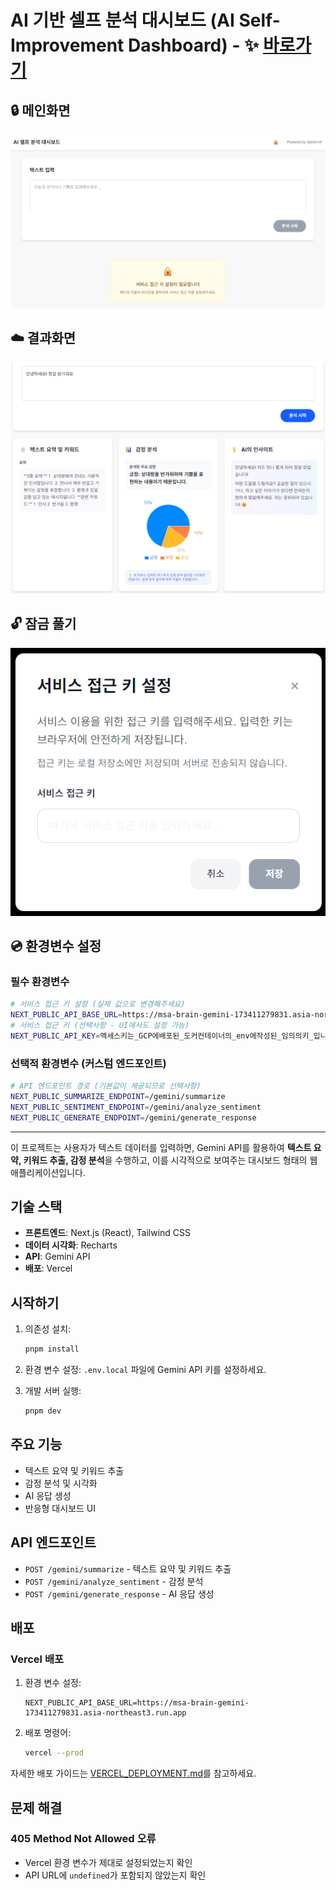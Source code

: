 # AI 기반 셀프 분석 대시보드 (AI Self-Improvement Dashboard) - ✨ [바로가기](https://msa-self-dashboard-gemini.vercel.app)

## 🔒 메인화면
<img width="600" alt="메인화면" src="docs/AI셀프분석대시보드LOCK.png" />

## ☁️ 결과화면
<img width="600" alt="결과화면" src="docs/AI셀프분석대시보드RESULT.png" />

## 🔓 잠금 풀기
<img width="600" alt="잠금풀기" src="docs/DASHBOARD_UNLOCKING.png" />

## 💿 환경변수 설정

### 필수 환경변수
```bash
# 서비스 접근 키 설정 (실제 값으로 변경해주세요)
NEXT_PUBLIC_API_BASE_URL=https://msa-brain-gemini-173411279831.asia-northeast3.run.app
# 서비스 접근 키 (선택사항 - UI에서도 설정 가능)
NEXT_PUBLIC_API_KEY=액세스키는_GCP에배포된_도커컨테이너의_env에작성된_임의의키_입니다
```

### 선택적 환경변수 (커스텀 엔드포인트)
```bash
# API 엔드포인트 경로 (기본값이 제공되므로 선택사항)
NEXT_PUBLIC_SUMMARIZE_ENDPOINT=/gemini/summarize
NEXT_PUBLIC_SENTIMENT_ENDPOINT=/gemini/analyze_sentiment
NEXT_PUBLIC_GENERATE_ENDPOINT=/gemini/generate_response
```

---

이 프로젝트는 사용자가 텍스트 데이터를 입력하면, Gemini API를 활용하여 **텍스트 요약, 키워드 추출, 감정 분석**을 수행하고, 이를 시각적으로 보여주는 대시보드 형태의 웹 애플리케이션입니다.

## 기술 스택

- **프론트엔드**: Next.js (React), Tailwind CSS
- **데이터 시각화**: Recharts
- **API**: Gemini API
- **배포**: Vercel

## 시작하기

1. 의존성 설치:
   ```bash
   pnpm install
   ```

2. 환경 변수 설정:
   `.env.local` 파일에 Gemini API 키를 설정하세요.

3. 개발 서버 실행:
   ```bash
   pnpm dev
   ```

## 주요 기능

- 텍스트 요약 및 키워드 추출
- 감정 분석 및 시각화
- AI 응답 생성
- 반응형 대시보드 UI

## API 엔드포인트

- `POST /gemini/summarize` - 텍스트 요약 및 키워드 추출
- `POST /gemini/analyze_sentiment` - 감정 분석
- `POST /gemini/generate_response` - AI 응답 생성

## 배포

### Vercel 배포

1. 환경 변수 설정:
   ```
   NEXT_PUBLIC_API_BASE_URL=https://msa-brain-gemini-173411279831.asia-northeast3.run.app
   ```

2. 배포 명령어:
   ```bash
   vercel --prod
   ```

자세한 배포 가이드는 [VERCEL_DEPLOYMENT.md](./docs/VERCEL_DEPLOYMENT.md)를 참고하세요.

## 문제 해결

### 405 Method Not Allowed 오류
- Vercel 환경 변수가 제대로 설정되었는지 확인
- API URL에 `undefined`가 포함되지 않았는지 확인

